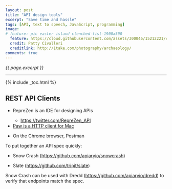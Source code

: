```yaml
---
layout: post
title: "API design tools"
excerpt: "Save time and hassle"
tags: [API, text to speech, JavaScript, programming]
image:
# feature: pic easter island clenched-fist-1900x500
  feature: https://cloud.githubusercontent.com/assets/300046/15212221/c77ab1ba-17fc-11e6-924d-0c5d01e53522.jpg
  credit: Patty Civalleri
  creditlink: http://1take.com/photography/archaeology/
comments: true
---
```

<i>{{ page.excerpt }}</i>
<hr />
{% include _toc.html %}

## REST API Clients

* RepreZen is an IDE for designing APIs

   * https://twitter.com/RepreZen_API

* <a target="_blank" href="https://luckymarmot.com/paw/">
	Paw is a HTTP client for Mac</a>

* On the Chrome browser, Postman


To put together an API spec quickly:

* Snow Crash (https://github.com/apiaryio/snowcrash) 

* Slate (https://github.com/tripit/slate) 

Snow Crash can be used with Dredd (https://github.com/apiaryio/dredd) 
to verify that endpoints match the spec.


